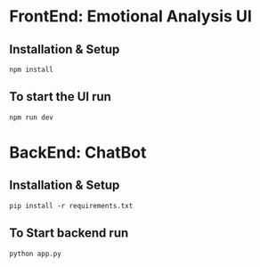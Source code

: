 # FrontEnd: Emotional Analysis UI

## Installation & Setup

```
npm install
```

## To start the UI run

```
npm run dev
```

# BackEnd: ChatBot

## Installation & Setup

```
pip install -r requirements.txt
```

## To Start backend run

```
python app.py
```
